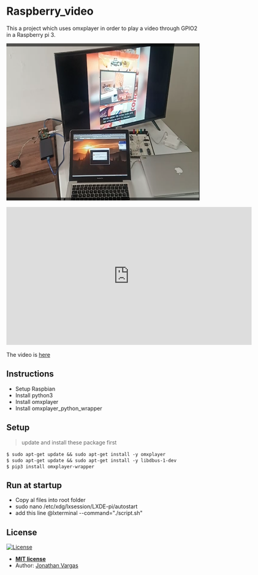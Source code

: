 # Raspberry_video
This a project which uses omxplayer in order to play a video through GPIO2 in a Raspberry pi 3.

<p align="center">
  <img height="410" width="720" src="assets/raspberry_video.png">
</p>

<p align="center">
<iframe width="640" height="360" frameborder="0" src="https://mega.nz/embed#!y9tz2IpZ!d_0xNAKIeETheC7AT5FQ1GVkp_OiOllC4qo6xMnNoBQ" allowfullscreen></iframe>
</p>

The video is [here](https://mega.nz/#!y9tz2IpZ!d_0xNAKIeETheC7AT5FQ1GVkp_OiOllC4qo6xMnNoBQ)

## Instructions
  - Setup Raspbian
  - Install python3
  - Install omxplayer
  - Install omxplayer_python_wrapper


## Setup

> update and install these package first

```shell
$ sudo apt-get update && sudo apt-get install -y omxplayer
$ sudo apt-get update && sudo apt-get install -y libdbus-1-dev
$ pip3 install omxplayer-wrapper
```

## Run at startup
  - Copy al files into root folder
  - sudo nano /etc/xdg/lxsession/LXDE-pi/autostart
  - add this line @lxterminal --command="./script.sh"

## License

[![License](http://img.shields.io/:license-mit-blue.svg?style=flat-square)](http://badges.mit-license.org)

- **[MIT license](http://opensource.org/licenses/mit-license.php)**
- Author: <a href="https://www.jonathanvargas.ml" target="_blank">Jonathan Vargas</a>